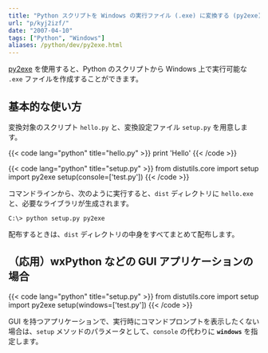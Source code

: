 ```yaml
---
title: "Python スクリプトを Windows の実行ファイル (.exe) に変換する (py2exe)"
url: "p/kyj2izf/"
date: "2007-04-10"
tags: ["Python", "Windows"]
aliases: /python/dev/py2exe.html
---
```


[py2exe](http://www.py2exe.org/) を使用すると、Python のスクリプトから Windows 上で実行可能な `.exe` ファイルを作成することができます。

基本的な使い方
----

変換対象のスクリプト `hello.py` と、変換設定ファイル `setup.py` を用意します。

{{< code lang="python" title="hello.py" >}}
print 'Hello'
{{< /code >}}

{{< code lang="python" title="setup.py" >}}
from distutils.core import setup
import py2exe
setup(console=['test.py'])
{{< /code >}}

コマンドラインから、次のように実行すると、`dist` ディレクトリに `hello.exe` と、必要なライブラリが生成されます。

```
C:\> python setup.py py2exe
```

配布するときは、`dist` ディレクトリの中身をすべてまとめて配布します。


（応用）wxPython などの GUI アプリケーションの場合
----

{{< code lang="python" title="setup.py" >}}
from distutils.core import setup
import py2exe
setup(windows=['test.py'])
{{< /code >}}

GUI を持つアプリケーションで、実行時にコマンドプロンプトを表示したくない場合は、`setup` メソッドのパラメータとして、`console` の代わりに __`windows`__ を指定します。

